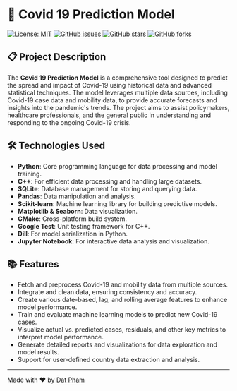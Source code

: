# 🦠 Covid 19 Prediction Model

[![License: MIT](https://img.shields.io/badge/License-MIT-yellow.svg)](https://github.com/datpham0412/Covid19_Prediction_Model/blob/main/LICENSE)
[![GitHub issues](https://img.shields.io/github/issues/datpham0412/Covid19_Prediction_Model)](https://github.com/datpham0412/Covid19_Prediction_Model/issues)
[![GitHub stars](https://img.shields.io/github/stars/datpham0412/Covid19_Prediction_Model)](https://github.com/datpham0412/Covid19_Prediction_Model/stargazers)
[![GitHub forks](https://img.shields.io/github/forks/datpham0412/Covid19_Prediction_Model)](https://github.com/datpham0412/Covid19_Prediction_Model/network/members)

## 📋 Project Description
The **Covid 19 Prediction Model** is a comprehensive tool designed to predict the spread and impact of Covid-19 using historical data and advanced statistical techniques. The model leverages multiple data sources, including Covid-19 case data and mobility data, to provide accurate forecasts and insights into the pandemic's trends. The project aims to assist policymakers, healthcare professionals, and the general public in understanding and responding to the ongoing Covid-19 crisis.

## 🛠 Technologies Used
- **Python**: Core programming language for data processing and model training.
- **C++**: For efficient data processing and handling large datasets.
- **SQLite**: Database management for storing and querying data.
- **Pandas**: Data manipulation and analysis.
- **Scikit-learn**: Machine learning library for building predictive models.
- **Matplotlib & Seaborn**: Data visualization.
- **CMake**: Cross-platform build system.
- **Google Test**: Unit testing framework for C++.
- **Dill**: For model serialization in Python.
- **Jupyter Notebook**: For interactive data analysis and visualization.

## 📚 Features
- Fetch and preprocess Covid-19 and mobility data from multiple sources.
- Integrate and clean data, ensuring consistency and accuracy.
- Create various date-based, lag, and rolling average features to enhance model performance.
- Train and evaluate machine learning models to predict new Covid-19 cases.
- Visualize actual vs. predicted cases, residuals, and other key metrics to interpret model performance.
- Generate detailed reports and visualizations for data exploration and model results.
- Support for user-defined country data extraction and analysis.

---

Made with ❤️ by [Dat Pham](https://github.com/datpham0412)
 
